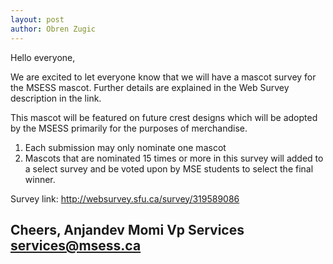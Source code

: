 ```yaml
---
layout: post
author: Obren Zugic
---
```


Hello everyone,
 
We are excited to let everyone know that we will have a mascot survey for the MSESS mascot. 
Further details are explained in the Web Survey description in the link. 

This mascot will be featured on future crest designs which will be adopted by the MSESS primarily for the purposes of merchandise. 

1. Each submission may only nominate one mascot
2. Mascots that are nominated 15 times or more in this survey will added to a select survey and be voted
upon by MSE students to select the final winner.

Survey link: http://websurvey.sfu.ca/survey/319589086 
 

Cheers,
Anjandev Momi
Vp Services
services@msess.ca
------
